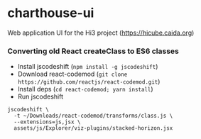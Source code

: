 # charthouse-ui
Web application UI for the Hi3 project (https://hicube.caida.org)

### Converting old React createClass to ES6 classes

 - Install jscodeshift (`npm install -g jscodeshift`)
 - Download react-codemod (`git clone https://github.com/reactjs/react-codemod.git`)
 - Install deps (`cd react-codemod; yarn install`)
 - Run jscodeshift
 
```
jscodeshift \
  -t ~/Downloads/react-codemod/transforms/class.js \
  --extensions=js,jsx \
  assets/js/Explorer/viz-plugins/stacked-horizon.jsx
```
